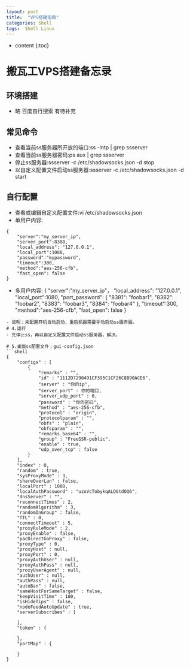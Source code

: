 ```yaml
---
layout: post
title:  "VPS搭建指南"
categories: Shell
tags:  Shell Linux
---
```

* content
{:toc}
# 搬瓦工VPS搭建备忘录


## 环境搭建
- 略 百度自行搜索 有待补充
## 常见命令
- 查看当前ss服务器所开放的端口:ss -lntp | grep ssserver
- 查看当前ss服务器密码:ps aux | grep ssserver
- 停止ss服务器:ssserver -c /etc/shadowsocks.json -d stop
- 以自定义配置文件启动ss服务器:ssserver -c /etc/shadowsocks.json -d start

## 自行配置
- 查看或编辑自定义配置文件:vi /etc/shadowsocks.json
- 单用户内容:
```shell
{
    "server":"my_server_ip",
    "server_port":8388,
    "local_address": "127.0.0.1",
    "local_port":1080,
    "password":"mypassword",
    "timeout":300,
    "method":"aes-256-cfb",
    "fast_open": false
}
 ```
- 多用户内容:
{
     "server":"my_server_ip"，
     "local_address": "127.0.0.1",
     "local_port":1080,
      "port_password": {
         "8381": "foobar1",
         "8382": "foobar2",
         "8383": "foobar3",
         "8384": "foobar4"
     },
     "timeout":300,
     "method":"aes-256-cfb",
     "fast_open": false
}
```
- 说明：未配置开机自动启动，重启机器需要手动启动ss服务器。
# 4.运行
- 先停止ss，再以自定义配置文件启动ss服务器，解决。

# 5.桌面ss配置文件：gui-config.json
```shell
{
    "configs" : [
        {
            "remarks" : "",
            "id" : "1112D7290491CF395C1CF26C8B90ACE6",
            "server" : "你的ip",
            "server_port" : 你的端口,
            "server_udp_port" : 0,
            "password" : "你的密码",
            "method" : "aes-256-cfb",
            "protocol" : "origin",
            "protocolparam" : "",
            "obfs" : "plain",
            "obfsparam" : "",
            "remarks_base64" : "",
            "group" : "FreeSSR-public",
            "enable" : true,
            "udp_over_tcp" : false
        }
    ],
    "index" : 0,
    "random" : true,
    "sysProxyMode" : 3,
    "shareOverLan" : false,
    "localPort" : 1080,
    "localAuthPassword" : "uzoVcTobykqALOGtdOQ6",
    "dnsServer" : "",
    "reconnectTimes" : 2,
    "randomAlgorithm" : 3,
    "randomInGroup" : false,
    "TTL" : 0,
    "connectTimeout" : 5,
    "proxyRuleMode" : 2,
    "proxyEnable" : false,
    "pacDirectGoProxy" : false,
    "proxyType" : 0,
    "proxyHost" : null,
    "proxyPort" : 0,
    "proxyAuthUser" : null,
    "proxyAuthPass" : null,
    "proxyUserAgent" : null,
    "authUser" : null,
    "authPass" : null,
    "autoBan" : false,
    "sameHostForSameTarget" : false,
    "keepVisitTime" : 180,
    "isHideTips" : false,
    "nodeFeedAutoUpdate" : true,
    "serverSubscribes" : [

    ],
    "token" : {

    },
    "portMap" : {

    }
}
```
